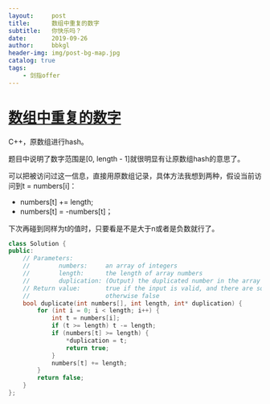 ```yaml
---
layout:     post
title:      数组中重复的数字
subtitle:   你快乐吗？
date:       2019-09-26
author:     bbkgl
header-img: img/post-bg-map.jpg
catalog: true
tags:
    - 剑指offer
---
```


# [数组中重复的数字](https://www.nowcoder.com/practice/623a5ac0ea5b4e5f95552655361ae0a8?tpId=13&tqId=11203&tPage=3&rp=3&ru=/ta/coding-interviews&qru=/ta/coding-interviews/question-ranking)

C++，原数组进行hash。

题目中说明了数字范围是[0, length - 1]就很明显有让原数组hash的意思了。

可以把被访问过这一信息，直接用原数组记录，具体方法我想到两种，假设当前访问到t = numbers[i]：

- numbers[t] += length;
- numbers[t] = -numbers[t]；

下次再碰到同样为t的值时，只要看是不是大于n或者是负数就行了。

```cpp
class Solution {
public:
    // Parameters:
    //        numbers:     an array of integers
    //        length:      the length of array numbers
    //        duplication: (Output) the duplicated number in the array number
    // Return value:       true if the input is valid, and there are some duplications in the array number
    //                     otherwise false
    bool duplicate(int numbers[], int length, int* duplication) {
        for (int i = 0; i < length; i++) {
            int t = numbers[i];
            if (t >= length) t -= length;
            if (numbers[t] >= length) {
                *duplication = t;
                return true;
            }
            numbers[t] += length;
        }
        return false;
    }
};
```






